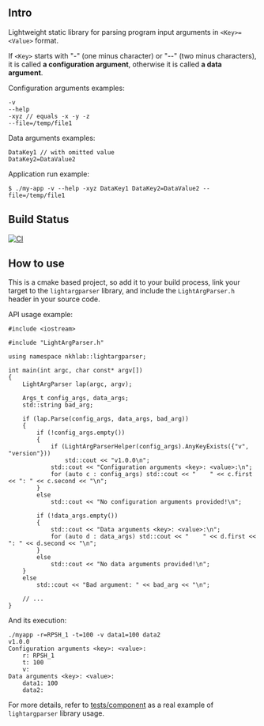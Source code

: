 ## Intro

Lightweight static library for parsing program input arguments in `<Key>=<Value>` format. 

If `<Key>` starts with "-" (one minus character) or "--" (two minus characters), it is called **a configuration argument**, otherwise it is called **a data argument**.

Configuration arguments examples:
```
-v
--help
-xyz // equals -x -y -z
--file=/temp/file1
```
Data arguments examples:
```
DataKey1 // with omitted value
DataKey2=DataValue2
```
Application run example:
```
$ ./my-app -v --help -xyz DataKey1 DataKey2=DataValue2 --file=/temp/file1
```
## Build Status
[![CI](https://github.com/nkh-lab/liblightargparser/actions/workflows/ci.yml/badge.svg)](https://github.com/nkh-lab/liblightargparser/actions/workflows/ci.yml)

## How to use
This is a cmake based project, so add it to your build process, link your target to the `lightargparser` library, and include the `LightArgParser.h` header in your source code.

API usage example:
```
#include <iostream>

#include "LightArgParser.h"

using namespace nkhlab::lightargparser;

int main(int argc, char const* argv[])
{
    LightArgParser lap(argc, argv);

    Args_t config_args, data_args;
    std::string bad_arg;

    if (lap.Parse(config_args, data_args, bad_arg))
    {
        if (!config_args.empty())
        {
            if (LightArgParserHelper(config_args).AnyKeyExists({"v", "version"}))
                std::cout << "v1.0.0\n";
            std::cout << "Configuration arguments <key>: <value>:\n";
            for (auto c : config_args) std::cout << "    " << c.first << ": " << c.second << "\n";
        }
        else
            std::cout << "No configuration arguments provided!\n";

        if (!data_args.empty())
        {
            std::cout << "Data arguments <key>: <value>:\n";
            for (auto d : data_args) std::cout << "    " << d.first << ": " << d.second << "\n";
        }
        else
            std::cout << "No data arguments provided!\n";
    }
    else
        std::cout << "Bad argument: " << bad_arg << "\n";

    // ...
}
```
And its execution:
```
./myapp -r=RPSH_1 -t=100 -v data1=100 data2
v1.0.0
Configuration arguments <key>: <value>:
    r: RPSH_1
    t: 100
    v:
Data arguments <key>: <value>:
    data1: 100
    data2:
```

For more details, refer to [tests/component](tests/component) as a real example of `lightargparser` library usage.
